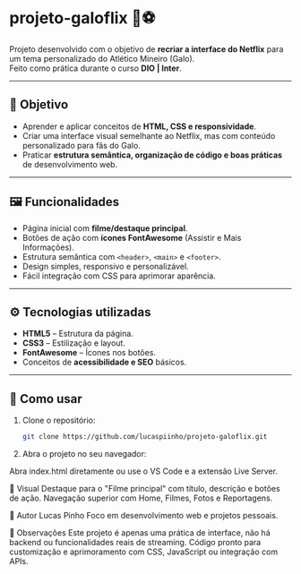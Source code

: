 # projeto-galoflix 🐓⚽

Projeto desenvolvido com o objetivo de **recriar a interface do Netflix** para um tema personalizado do Atlético Mineiro (Galo).  
Feito como prática durante o curso **DIO | Inter**.

---

## 🎯 Objetivo
- Aprender e aplicar conceitos de **HTML, CSS e responsividade**.
- Criar uma interface visual semelhante ao Netflix, mas com conteúdo personalizado para fãs do Galo.
- Praticar **estrutura semântica, organização de código e boas práticas** de desenvolvimento web.

---

## 🖼 Funcionalidades
- Página inicial com **filme/destaque principal**.
- Botões de ação com **ícones FontAwesome** (Assistir e Mais Informações).
- Estrutura semântica com `<header>`, `<main>` e `<footer>`.
- Design simples, responsivo e personalizável.
- Fácil integração com CSS para aprimorar aparência.

---

## ⚙️ Tecnologias utilizadas
- **HTML5** – Estrutura da página.
- **CSS3** – Estilização e layout.
- **FontAwesome** – Ícones nos botões.
- Conceitos de **acessibilidade e SEO** básicos.

---

## 🚀 Como usar
1. Clone o repositório:
    ```bash
    git clone https://github.com/lucaspiinho/projeto-galoflix.git

2. Abra o projeto no seu navegador:

Abra index.html diretamente ou use o VS Code e a extensão Live Server.

📸 Visual
Destaque para o "Filme principal" com título, descrição e botões de ação.
Navegação superior com Home, Filmes, Fotos e Reportagens.

📝 Autor
Lucas Pinho
Foco em desenvolvimento web e projetos pessoais.

📌 Observações
Este projeto é apenas uma prática de interface, não há backend ou funcionalidades reais de streaming.
Código pronto para customização e aprimoramento com CSS, JavaScript ou integração com APIs.